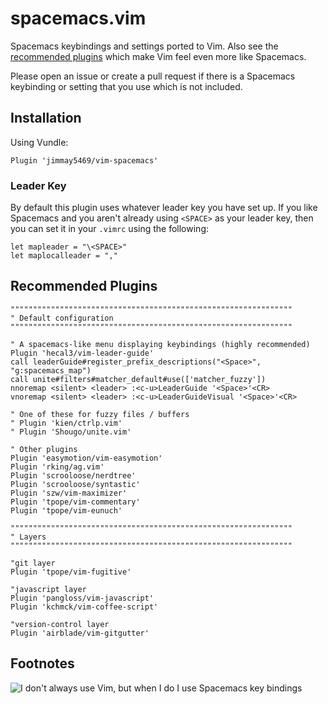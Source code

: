 # spacemacs.vim #

Spacemacs keybindings and settings ported to Vim.  Also see the [recommended plugins](#recommended-plugins) which make Vim feel even more like Spacemacs.

Please open an issue or create a pull request if there is a Spacemacs keybinding or setting that you use which is not included.

## Installation ##

Using Vundle:

```
Plugin 'jimmay5469/vim-spacemacs'
```

### Leader Key ###
By default this plugin uses whatever leader key you have set up.  If you like Spacemacs and you aren't already using `<SPACE>` as your leader key, then you can set it in your `.vimrc` using the following:
```
let mapleader = "\<SPACE>"
let maplocalleader = ","
```

## Recommended Plugins ##

```
"""""""""""""""""""""""""""""""""""""""""""""""""""""""""""""""
" Default configuration
"""""""""""""""""""""""""""""""""""""""""""""""""""""""""""""""

" A spacemacs-like menu displaying keybindings (highly recommended)
Plugin 'hecal3/vim-leader-guide'
call leaderGuide#register_prefix_descriptions("<Space>", "g:spacemacs_map")
call unite#filters#matcher_default#use(['matcher_fuzzy'])
nnoremap <silent> <leader> :<c-u>LeaderGuide '<Space>'<CR>
vnoremap <silent> <leader> :<c-u>LeaderGuideVisual '<Space>'<CR>

" One of these for fuzzy files / buffers
" Plugin 'kien/ctrlp.vim'
" Plugin 'Shougo/unite.vim'

" Other plugins
Plugin 'easymotion/vim-easymotion'
Plugin 'rking/ag.vim'
Plugin 'scrooloose/nerdtree'
Plugin 'scrooloose/syntastic'
Plugin 'szw/vim-maximizer'
Plugin 'tpope/vim-commentary'
Plugin 'tpope/vim-eunuch'

"""""""""""""""""""""""""""""""""""""""""""""""""""""""""""""""
" Layers
"""""""""""""""""""""""""""""""""""""""""""""""""""""""""""""""

"git layer
Plugin 'tpope/vim-fugitive'

"javascript layer
Plugin 'pangloss/vim-javascript'
Plugin 'kchmck/vim-coffee-script'

"version-control layer
Plugin 'airblade/vim-gitgutter'
```

## Footnotes ##

![I don't always use Vim, but when I do I use Spacemacs key bindings](http://i.imgur.com/BlgbKnM.jpg)
